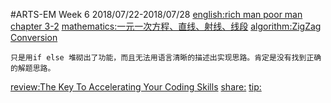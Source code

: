 #ARTS-EM Week 6 2018/07/22-2018/07/28
[english:rich man poor man chapter 3-2](../english/RichManPoorMan/week6_Chapter%203-2.md)
[mathematics:一元一次方程、直线、射线、线段](../mathematics/JuniorMathematics.md)
[algorithm:ZigZag Conversion](../algorithm/week%20six.md)
```text
只是用if else 堆砌出了功能，而且无法用语言清晰的描述出实现思路。肯定是没有找到正确的解题思路。
```
[review:The Key To Accelerating Your Coding Skills](../review/Week6_The%20Key%20To%20Accelerating%20Your%20Coding%20skills.md)
[share:](../share/c_programing_language/1.9%20字符数组_week6.md)
[tip:](../tip/EffectiveJava/1%20考虑用静态工厂方法代替构造器.md)